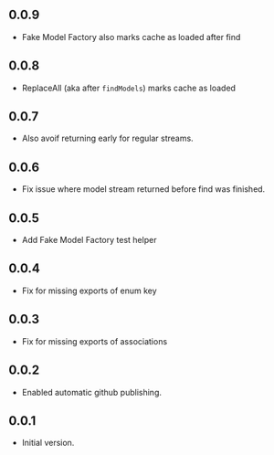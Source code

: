 ## 0.0.9

- Fake Model Factory also marks cache as loaded after find

## 0.0.8

- ReplaceAll (aka after `findModels`) marks cache as loaded

## 0.0.7

- Also avoif returning early for regular streams.

## 0.0.6

- Fix issue where model stream returned before find was finished.

## 0.0.5

- Add Fake Model Factory test helper

## 0.0.4

- Fix for missing exports of enum key

## 0.0.3

- Fix for missing exports of associations

## 0.0.2

- Enabled automatic github publishing.

## 0.0.1

- Initial version.
